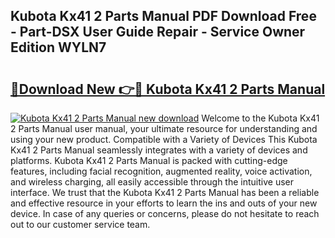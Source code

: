## Kubota Kx41 2 Parts Manual PDF Download Free - Part-DSX User Guide Repair - Service Owner Edition WYLN7

# <h2><a href="http://bc93143.oget.top/?id=Kubota+Kx41+2+Parts+Manual">🔗Download New 👉🔴 Kubota Kx41 2 Parts Manual</a></h2>

[![Kubota Kx41 2 Parts Manual new download](https://i.imgur.com/5g1atiW.png)](http://bc93143.oget.top/?id=Kubota+Kx41+2+Parts+Manual)
Welcome to the Kubota Kx41 2 Parts Manual user manual, your ultimate resource for understanding and using your new product. Compatible with a Variety of Devices This Kubota Kx41 2 Parts Manual seamlessly integrates with a variety of devices and platforms. Kubota Kx41 2 Parts Manual is packed with cutting-edge features, including facial recognition, augmented reality, voice activation, and wireless charging, all easily accessible through the intuitive user interface. We trust that the Kubota Kx41 2 Parts Manual has been a reliable and effective resource in your efforts to learn the ins and outs of your new device. In case of any queries or concerns, please do not hesitate to reach out to our customer service team.
